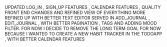 UPDATED LOG_IN , SIGN_UP FEATURES , CALENDAR FEATURES , QUALITY FRONT END CHANGES AND REFINED VIEW OF EVERYTHING 
MORE REFINED UP WITH BETTER TEXT EDITOR SERVED IN ADD_JOURNAL , EDIT_JOURNAL , WITH BETTER PAGINATION , TAGS AND ADDING MOOD FILTER.
FOR NOW I DECIDE TO REMOVE THE LONG TERM GOAL FOR NOW BECAUSE I WANTED TO CREATE A NEW HABIT TRACKER IN THE TODOAPP , WITH BETTER CALENDAR FEATURES
